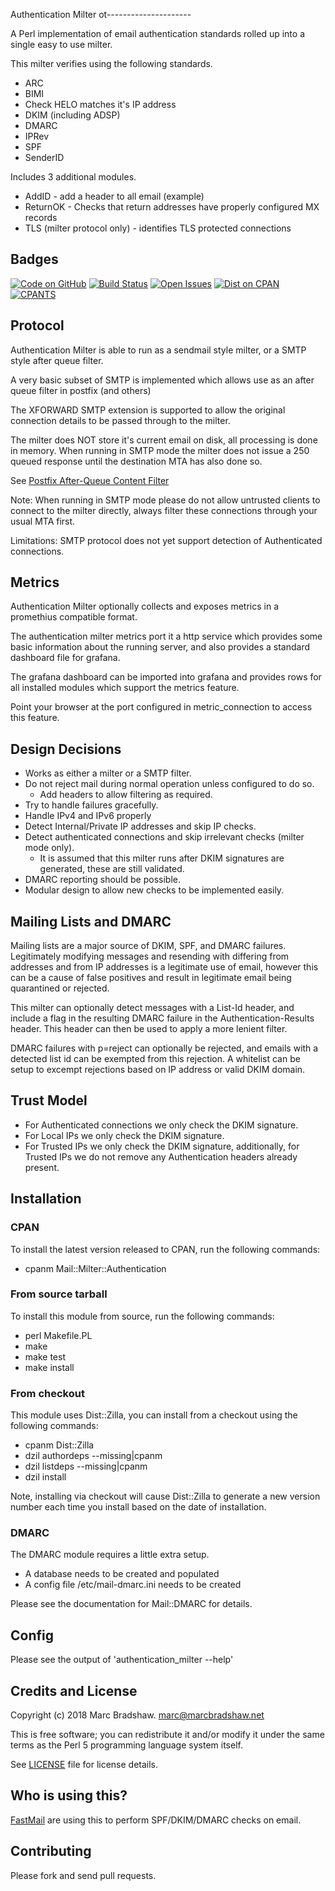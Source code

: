 Authentication Milter
ot---------------------

A Perl implementation of email authentication standards rolled up into a single easy to use milter.

This milter verifies using the following standards.

- ARC
- BIMI
- Check HELO matches it's IP address
- DKIM (including ADSP)
- DMARC
- IPRev
- SPF
- SenderID

Includes 3 additional modules.

- AddID - add a header to all email (example)
- ReturnOK - Checks that return addresses have properly configured MX records
- TLS (milter protocol only) - identifies TLS protected connections

Badges
------

[![Code on GitHub](https://img.shields.io/badge/github-repo-blue.svg)](https://github.com/fastmail/authentication_milter) [![Build Status](https://travis-ci.org/fastmail/authentication_milter.svg?branch=master)](https://travis-ci.org/fastmail/authentication_milter) [![Open Issues](https://img.shields.io/github/issues/fastmail/authentication_milter.svg)](https://github.com/fastmail/authentication_milter/issues) [![Dist on CPAN](https://img.shields.io/cpan/v/Mail-Milter-Authentication.svg)](https://metacpan.org/release/Mail-Milter-Authentication) [![CPANTS](https://img.shields.io/badge/cpants-kwalitee-blue.svg)](http://cpants.cpanauthors.org/dist/Mail-Milter-Authentication)

Protocol
--------

Authentication Milter is able to run as a sendmail style milter, or a SMTP style after queue filter.

A very basic subset of SMTP is implemented which allows use as an after queue filter in postfix (and others)

The XFORWARD SMTP extension is supported to allow the original connection details to be passed through to
the milter.

The milter does NOT store it's current email on disk, all processing is done in memory.
When running in SMTP mode the milter does not issue a 250 queued response until the destination MTA has also
done so.

See [Postfix After-Queue Content Filter](http://www.postfix.org/FILTER_README.html)

Note: When running in SMTP mode please do not allow untrusted clients to connect to the milter directly, always
filter these connections through your usual MTA first.

Limitations: SMTP protocol does not yet support detection of Authenticated connections.

Metrics
-------

Authentication Milter optionally collects and exposes metrics in a promethius compatible format.

The authentication milter metrics port it a http service which provides some basic information about the running
server, and also provides a standard dashboard file for grafana.

The grafana dashboard can be imported into grafana and provides rows for all installed modules which support the metrics feature.

Point your browser at the port configured in metric_connection to access this feature.

Design Decisions
----------------

- Works as either a milter or a SMTP filter.
- Do not reject mail during normal operation unless configured to do so.
  - Add headers to allow filtering as required.
- Try to handle failures gracefully.
- Handle IPv4 and IPv6 properly
- Detect Internal/Private IP addresses and skip IP checks.
- Detect authenticated connections and skip irrelevant checks (milter mode only).
  - It is assumed that this milter runs after DKIM signatures are generated, these are still validated.
- DMARC reporting should be possible.
- Modular design to allow new checks to be implemented easily.

Mailing Lists and DMARC
-----------------------

Mailing lists are a major source of DKIM, SPF, and DMARC failures. Legitimately modifying messages and resending with
differing from addresses and from IP addresses is a legitimate use of email, however this can be a cause of false positives
and result in legitimate email being quarantined or rejected.

This milter can optionally detect messages with a List-Id header, and include a flag in the resulting DMARC failure in the
Authentication-Results header.  This header can then be used to apply a more lenient filter.

DMARC failures with p=reject can optionally be rejected, and emails with a detected list id can be exempted from this rejection.
A whitelist can be setup to excempt rejections based on IP address or valid DKIM domain.

Trust Model
-----------

- For Authenticated connections we only check the DKIM signature.
- For Local IPs we only check the DKIM signature.
- For Trusted IPs we only check the DKIM signature, additionally, for Trusted IPs we do not remove any Authentication headers already present.

Installation
------------

### CPAN

To install the latest version released to CPAN, run the following commands:

 - cpanm Mail::Milter::Authentication

### From source tarball

To install this module from source, run the following commands:

 - perl Makefile.PL
 - make
 - make test
 - make install

### From checkout

This module uses Dist::Zilla, you can install from a checkout using the following commands:

 - cpanm Dist::Zilla
 - dzil authordeps --missing|cpanm
 - dzil listdeps --missing|cpanm
 - dzil install

Note, installing via checkout will cause Dist::Zilla to generate a new version number each time you install based on the date of installation.

### DMARC

The DMARC module requires a little extra setup.

 - A database needs to be created and populated
 - A config file /etc/mail-dmarc.ini needs to be created

Please see the documentation for Mail::DMARC for details.

Config
------

Please see the output of 'authentication_milter --help'

Credits and License
-------------------

Copyright (c) 2018 Marc Bradshaw. <marc@marcbradshaw.net>

This is free software; you can redistribute it and/or modify it under the
same terms as the Perl 5 programming language system itself.

See [LICENSE](LICENSE) file for license details.

Who is using this?
------------------

[FastMail](https://www.fastmail.com/) are using this to perform SPF/DKIM/DMARC checks on email.

Contributing
------------

Please fork and send pull requests.


